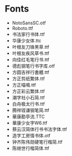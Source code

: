 # Fonts

- NotoSansSC.otf
- Roboto.ttf
- 书法家行书体.ttf
- 华康少女体.ttc
- 叶根友刀锋黑草.ttf
- 叶根友疾风草书.ttf
- 向佳红毛笔行书.ttf
- 德彪钢笔行书字库.otf
- 方圆吉祥行書體.ttf
- 方正剪纸繁体.ttf
- 方正喵鳴.ttf
- 方正彩云繁体.ttf
- 潮字社小石简.ttf
- 白舟极太行书.ttf
- 腾祥铚谦钢笔简.ttf
- 華康勘亭流.TTC
- 華康少女字W6.ttf
- 蔡云汉简体行书书法字体.ttf
- 造字工房情书体.otf
- 钟齐陈伟勋硬笔行楷简.ttf
- 陈继世行楷简体.ttf
